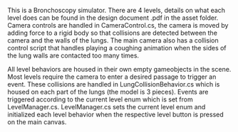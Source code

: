 This is a Bronchoscopy simulator. There are 4 levels, details on what each level does can be found in the design document .pdf in the asset folder. Camera controls are handled in CameraControl.cs, the camera is moved by adding force to a rigid body so that collisions are detected between the camera and the walls of the lungs. The main camera also has a collision control script that handles playing a coughing animation when the sides of the lung walls are contacted too many times. 

All level behaviors are housed in their own empty gameobjects in the scene. Most levels require the camera to enter a desired passage to trigger an event. These collisions are handled in LungCollisionBehavior.cs which is housed on each part of the lungs (the model is 3 pieces). Events are triggered according to the current level enum which is set from LevelManager.cs. LevelManager.cs sets the current level enum and initialized each level behavior when the respective level button is pressed on the main canvas. 
